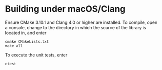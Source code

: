 # Building under macOS/Clang

Ensure CMake 3.10.1 and Clang 4.0 or higher are installed.
To compile, open a console, change to the directory in which the source of the library is located in, and enter
```
cmake CMakeLists.txt
make all
```
To execute the unit tests, enter
```
ctest
```
